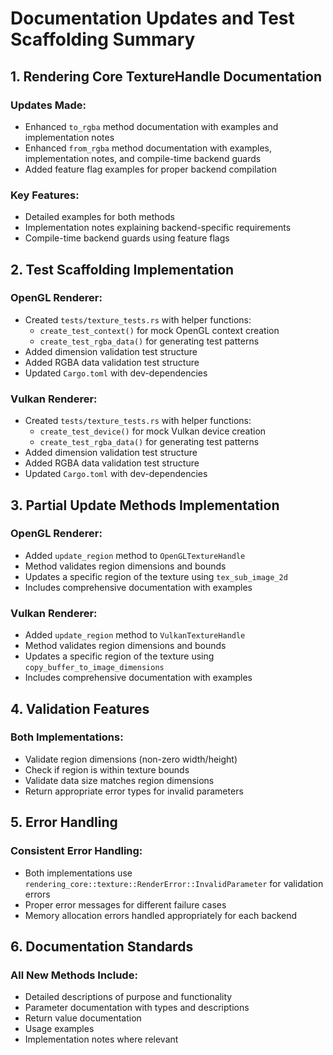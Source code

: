 # Documentation Updates and Test Scaffolding Summary

## 1. Rendering Core TextureHandle Documentation

### Updates Made:
- Enhanced `to_rgba` method documentation with examples and implementation notes
- Enhanced `from_rgba` method documentation with examples, implementation notes, and compile-time backend guards
- Added feature flag examples for proper backend compilation

### Key Features:
- Detailed examples for both methods
- Implementation notes explaining backend-specific requirements
- Compile-time backend guards using feature flags

## 2. Test Scaffolding Implementation

### OpenGL Renderer:
- Created `tests/texture_tests.rs` with helper functions:
  - `create_test_context()` for mock OpenGL context creation
  - `create_test_rgba_data()` for generating test patterns
- Added dimension validation test structure
- Added RGBA data validation test structure
- Updated `Cargo.toml` with dev-dependencies

### Vulkan Renderer:
- Created `tests/texture_tests.rs` with helper functions:
  - `create_test_device()` for mock Vulkan device creation
  - `create_test_rgba_data()` for generating test patterns
- Added dimension validation test structure
- Added RGBA data validation test structure
- Updated `Cargo.toml` with dev-dependencies

## 3. Partial Update Methods Implementation

### OpenGL Renderer:
- Added `update_region` method to `OpenGLTextureHandle`
- Method validates region dimensions and bounds
- Updates a specific region of the texture using `tex_sub_image_2d`
- Includes comprehensive documentation with examples

### Vulkan Renderer:
- Added `update_region` method to `VulkanTextureHandle`
- Method validates region dimensions and bounds
- Updates a specific region of the texture using `copy_buffer_to_image_dimensions`
- Includes comprehensive documentation with examples

## 4. Validation Features

### Both Implementations:
- Validate region dimensions (non-zero width/height)
- Check if region is within texture bounds
- Validate data size matches region dimensions
- Return appropriate error types for invalid parameters

## 5. Error Handling

### Consistent Error Handling:
- Both implementations use `rendering_core::texture::RenderError::InvalidParameter` for validation errors
- Proper error messages for different failure cases
- Memory allocation errors handled appropriately for each backend

## 6. Documentation Standards

### All New Methods Include:
- Detailed descriptions of purpose and functionality
- Parameter documentation with types and descriptions
- Return value documentation
- Usage examples
- Implementation notes where relevant